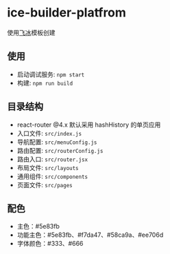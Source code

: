 # ice-builder-platfrom

使用[飞冰](https://ice.work)模板创建

## 使用

- 启动调试服务: `npm start`
- 构建: `npm run build`

## 目录结构

- react-router @4.x 默认采用 hashHistory 的单页应用
- 入口文件: `src/index.js`
- 导航配置: `src/menuConfig.js`
- 路由配置: `src/routerConfig.js`
- 路由入口: `src/router.jsx`
- 布局文件: `src/layouts`
- 通用组件: `src/components`
- 页面文件: `src/pages`

## 配色

- 主色：#5e83fb
- 功能主色：#5e83fb、#f7da47、#58ca9a、#ee706d
- 字体颜色：#333、#666